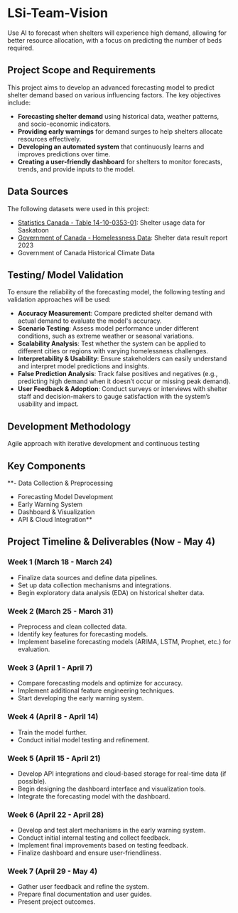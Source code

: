 # LSi-Team-Vision
Use AI to forecast when shelters will experience high demand, allowing for better resource allocation, with a focus on predicting the number of beds required.

## Project Scope and Requirements

This project aims to develop an advanced forecasting model to predict shelter demand based on various influencing factors. The key objectives include:

- **Forecasting shelter demand** using historical data, weather patterns, and socio-economic indicators.
- **Providing early warnings** for demand surges to help shelters allocate resources effectively.
- **Developing an automated system** that continuously learns and improves predictions over time.
- **Creating a user-friendly dashboard** for shelters to monitor forecasts, trends, and provide inputs to the model.

## Data Sources

The following datasets were used in this project:

- [Statistics Canada - Table 14-10-0353-01](https://www150.statcan.gc.ca/t1/tbl1/en/tv.action?pid=1410035301): Shelter usage data for Saskatoon
- [Government of Canada - Homelessness Data](https://housing-infrastructure.canada.ca/homelessness-sans-abri/reports-rapports/data-shelter-2023-donnees-refuge-eng.html): Shelter data result report 2023
- Government of Canada Historical Climate Data
  

## Testing/ Model Validation 

To ensure the reliability of the forecasting model, the following testing and validation approaches will be used:

- **Accuracy Measurement**: Compare predicted shelter demand with actual demand to evaluate the model's accuracy.
- **Scenario Testing**: Assess model performance under different conditions, such as extreme weather or seasonal variations.
- **Scalability Analysis**: Test whether the system can be applied to different cities or regions with varying homelessness challenges.
- **Interpretability & Usability**: Ensure stakeholders can easily understand and interpret model predictions and insights.
- **False Prediction Analysis**: Track false positives and negatives (e.g., predicting high demand when it doesn’t occur or missing peak demand).
- **User Feedback & Adoption**: Conduct surveys or interviews with shelter staff and decision-makers to gauge satisfaction with the system’s usability and impact.

## Development Methodology

Agile approach with iterative development and continuous testing

##  Key Components

**- Data Collection & Preprocessing
- Forecasting Model Development
- Early Warning System
- Dashboard & Visualization
- API & Cloud Integration**



## Project Timeline & Deliverables (Now - May 4)

### **Week 1 (March 18 - March 24)**
- Finalize data sources and define data pipelines.
- Set up data collection mechanisms and integrations.
- Begin exploratory data analysis (EDA) on historical shelter data.

### **Week 2 (March 25 - March 31)**
- Preprocess and clean collected data.
- Identify key features for forecasting models.
- Implement baseline forecasting models (ARIMA, LSTM, Prophet, etc.) for evaluation.

### **Week 3 (April 1 - April 7)**
- Compare forecasting models and optimize for accuracy.
- Implement additional feature engineering techniques.
- Start developing the early warning system.

### **Week 4 (April 8 - April 14)**
- Train the model further.
- Conduct initial model testing and refinement.

### **Week 5 (April 15 - April 21)**
- Develop API integrations and cloud-based storage for real-time data (if possible).
- Begin designing the dashboard interface and visualization tools.
- Integrate the forecasting model with the dashboard.

### **Week 6 (April 22 - April 28)**
- Develop and test alert mechanisms in the early warning system.
- Conduct initial internal testing and collect feedback.
- Implement final improvements based on testing feedback.
- Finalize dashboard and ensure user-friendliness.

### **Week 7 (April 29 - May 4)**
- Gather user feedback and refine the system.
- Prepare final documentation and user guides.
- Present project outcomes.

